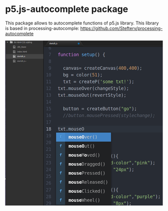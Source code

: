 # p5.js-autocomplete package

This package allows to autocomplete functions of p5.js library. This library is based in processing-autocomple:
https://github.com/Stefterv/processing-autocomplete


![A screenshot of your package](https://github.com/JoseU/p5xjs-autocomplete/blob/master/Screenshot%20P5autocompletelibrary.png)

